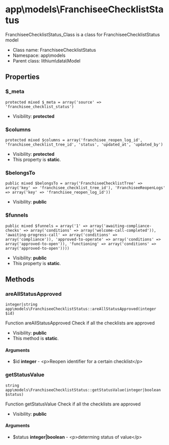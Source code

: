 app\models\FranchiseeChecklistStatus
===============

FranchiseeChecklistStatus_Class is a class for FranchiseeChecklistStatus model




* Class name: FranchiseeChecklistStatus
* Namespace: app\models
* Parent class: lithium\data\Model





Properties
----------


### $_meta

    protected mixed $_meta = array('source' => 'franchisee_checklist_status')





* Visibility: **protected**


### $columns

    protected mixed $columns = array('franchisee_reopen_log_id', 'franchisee_checklist_tree_id', 'status', 'updated_at', 'updated_by')





* Visibility: **protected**
* This property is **static**.


### $belongsTo

    public mixed $belongsTo = array('FranchiseeChecklistTree' => array('key' => 'franchisee_checklist_tree_id'), 'FranchiseeReopenLogs' => array('key' => 'franchisee_reopen_log_id'))





* Visibility: **public**


### $funnels

    public mixed $funnels = array('1' => array('awaiting-compliance-checks' => array('conditions' => array('welcome-call-completed')), 'awaiting-progress-call' => array('conditions' => array('compliance')), 'approved-to-operate' => array('conditions' => array('approved-to-open')), 'functioning' => array('conditions' => array('approved-to-open'))))





* Visibility: **public**
* This property is **static**.


Methods
-------


### areAllStatusApproved

    integer|string app\models\FranchiseeChecklistStatus::areAllStatusApproved(integer $id)

Function areAllStatusApproved
Check if all the checklists are approved



* Visibility: **public**
* This method is **static**.


#### Arguments
* $id **integer** - &lt;p&gt;Reopen identifier for a certain checklist&lt;/p&gt;



### getStatusValue

    string app\models\FranchiseeChecklistStatus::getStatusValue(integer|boolean $status)

Function getStatusValue
Check if all the checklists are approved



* Visibility: **public**


#### Arguments
* $status **integer|boolean** - &lt;p&gt;determing status of value&lt;/p&gt;


